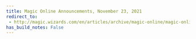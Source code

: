 ```yaml
---
title: Magic Online Announcements, November 23, 2021
redirect_to:
 - http://magic.wizards.com/en/articles/archive/magic-online/magic-online-announcements-november-23-2021
has_build_notes: False
---
```

